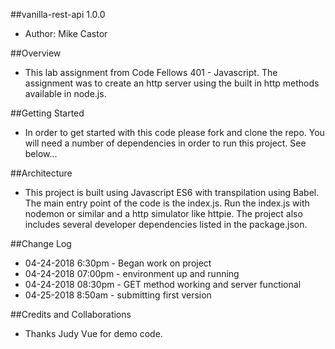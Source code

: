 ##vanilla-rest-api 1.0.0
- Author: Mike Castor

##Overview
- This lab assignment from Code Fellows 401 - Javascript.  The assignment was to create an http server using the built in http methods available in node.js.

##Getting Started
- In order to get started with this code please fork and clone the repo.  You will need a number of dependencies in order to run this project.  See below...

##Architecture
- This project is built using Javascript ES6 with transpilation using Babel.  The main entry point of the code is the index.js.  Run the index.js with nodemon or similar and a http simulator like httpie.  The project also includes several developer dependencies listed in the  package.json.

##Change Log
- 04-24-2018 6:30pm - Began work on project
- 04-24-2018 07:00pm - environment up and running 
- 04-24-2018 08:30pm - GET method working and server functional
- 04-25-2018 8:50am - submitting first version

##Credits and Collaborations
- Thanks Judy Vue for demo code.
